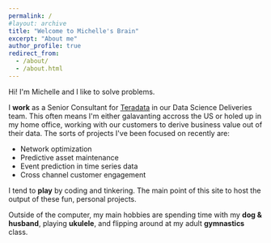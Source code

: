 ```yaml
---
permalink: /
#layout: archive
title: "Welcome to Michelle's Brain"
excerpt: "About me"
author_profile: true
redirect_from:
  - /about/
  - /about.html
---
```


Hi! I'm Michelle and I like to solve problems. 

I **work** as a Senior Consultant for [Teradata](https://www.teradata.com/) in our Data Science Deliveries team. This often means I'm either galavanting accross the US or holed up in my home office, working with our customers to derive business value out of their data. The sorts of projects I've been focused on recently are:

* Network optimization
* Predictive asset maintenance 
* Event prediction in time series data
* Cross channel customer engagement 

I tend to **play** by coding and tinkering. The main point of this site to host the output of these fun, personal projects. 

Outside of the computer, my main hobbies are spending time with my **dog & husband**, playing **ukulele**, and flipping around at my adult **gymnastics** class. 

